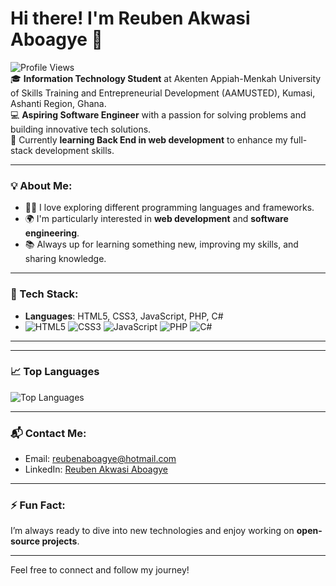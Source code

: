 # Hi there! I'm **Reuben Akwasi Aboagye** 👋
![Profile Views](https://komarev.com/ghpvc/?username=ReubenAboagye&color=blue)    
🎓 **Information Technology Student** at Akenten Appiah-Menkah University of Skills Training and Entrepreneurial Development (AAMUSTED), Kumasi, Ashanti Region, Ghana.  
💻 **Aspiring Software Engineer** with a passion for solving problems and building innovative tech solutions.  
🌱 Currently **learning Back End in web development** to enhance my full-stack development skills.  

---

### 💡 About Me:
- 👨‍💻 I love exploring different programming languages and frameworks.
- 🌍 I'm particularly interested in **web development** and **software engineering**.
- 📚 Always up for learning something new, improving my skills, and sharing knowledge.

---

### 🔧 Tech Stack:
- **Languages**: HTML5, CSS3, JavaScript, PHP, C#
- ![HTML5](https://img.shields.io/badge/-HTML5-E34F26?style=flat-square&logo=html5&logoColor=white) 
![CSS3](https://img.shields.io/badge/-CSS3-1572B6?style=flat-square&logo=css3) 
![JavaScript](https://img.shields.io/badge/-JavaScript-F7DF1E?style=flat-square&logo=javascript&logoColor=black) 
![PHP](https://img.shields.io/badge/-PHP-777BB4?style=flat-square&logo=php&logoColor=white)
![C#](https://img.shields.io/badge/-C%23-239120?style=flat-square&logo=c-sharp&logoColor=white)

---

---
### 📈 Top Languages

![Top Languages](https://github-readme-stats.vercel.app/api/top-langs/?username=reubenaboagye&layout=compact&theme=radical)

---

### 📬 Contact Me:
- Email: [reubenaboagye@hotmail.com](mailto:reubenaboagye@hotmail.com)
- LinkedIn: [Reuben Akwasi Aboagye](https://www.linkedin.com/in/reubenaboagye)

---

### ⚡ Fun Fact:
I’m always ready to dive into new technologies and enjoy working on **open-source projects**.

---

Feel free to connect and follow my journey!

<!---
ReubenAboagye/ReubenAboagye is a ✨ special ✨ repository because its `README.md` (this file) appears on your GitHub profile.
You can click the Preview link to take a look at your changes.
--->
